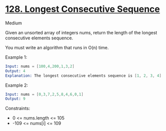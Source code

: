 # [128. Longest Consecutive Sequence](https://leetcode.com/problems/longest-consecutive-sequence/)

Medium

Given an unsorted array of integers nums, return the length of the longest consecutive elements sequence.

You must write an algorithm that runs in O(n) time.

Example 1:

```s
Input: nums = [100,4,200,1,3,2]
Output: 4
Explanation: The longest consecutive elements sequence is [1, 2, 3, 4]. Therefore its length is 4.
```

Example 2:

```s
Input: nums = [0,3,7,2,5,8,4,6,0,1]
Output: 9
```

Constraints:

- 0 <= nums.length <= 105
- -109 <= nums[i] <= 109
